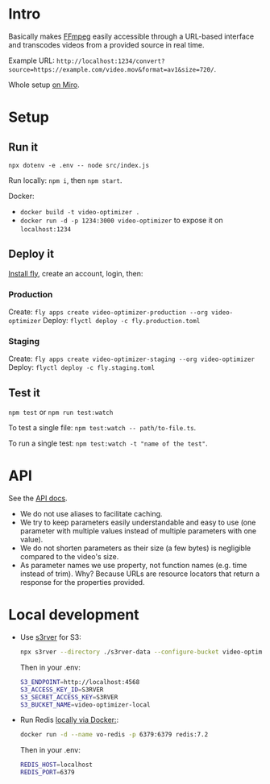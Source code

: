 # Intro

Basically makes [FFmpeg](https://www.ffmpeg.org/) easily accessible through a URL-based interface
and transcodes videos from a provided source in real time.

Example URL: `http://localhost:1234/convert?source=https://example.com/video.mov&format=av1&size=720/`.

Whole setup [on Miro](https://miro.com/app/board/uXjVI3OOPbY=/).

# Setup

## Run it

`npx dotenv -e .env -- node src/index.js`

Run locally: `npm i`, then `npm start`.

Docker:
- `docker build -t video-optimizer .`
- `docker run -d -p 1234:3000 video-optimizer` to expose it on `localhost:1234`

## Deploy it

[Install fly](https://fly.io/docs/flyctl/install/), create an account, login, then:

### Production
Create: `fly apps create video-optimizer-production --org video-optimizer`
Deploy: `flyctl deploy -c fly.production.toml`

### Staging
Create: `fly apps create video-optimizer-staging --org video-optimizer`
Deploy: `flyctl deploy -c fly.staging.toml`

## Test it

`npm test` or `npm run test:watch`

To test a single file: `npm test:watch -- path/to-file.ts`. 

To run a single test: `npm test:watch -t "name of the test"`.

# API

See the [API docs](docs/API.md).

- We do not use aliases to facilitate caching.
- We try to keep parameters easily understandable and easy to use (one parameter with multiple
values instead of multiple parameters with one value).
- We do not shorten parameters as their size (a few bytes) is negligible compared to the video's
size.
- As parameter names we use property, not function names (e.g. time instead of trim). Why? Because
URLs are resource locators that return a response for the properties provided.

# Local development
- Use [s3rver](https://github.com/jamhall/s3rver) for S3:
  ```bash
  npx s3rver --directory ./s3rver-data --configure-bucket video-optimizer-local
  ```
  Then in your .env:
  ```bash
  S3_ENDPOINT=http://localhost:4568
  S3_ACCESS_KEY_ID=S3RVER
  S3_SECRET_ACCESS_KEY=S3RVER
  S3_BUCKET_NAME=video-optimizer-local
  ```
- Run Redis [locally via Docker:](https://hub.docker.com/_/redis):
  ```bash
  docker run -d --name vo-redis -p 6379:6379 redis:7.2
  ```
  Then in your .env:
  ```bash
  REDIS_HOST=localhost
  REDIS_PORT=6379
  ```